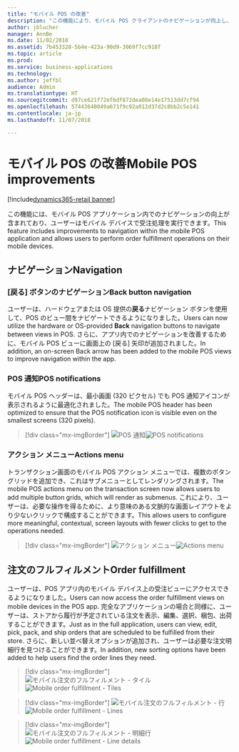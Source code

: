 ```yaml
---
title: "モバイル POS の改善"
description: "この機能により、モバイル POS クライアントのナビゲーションが向上し、受注処理のサポートが追加されます。"
author: jblucher
manager: AnnBe
ms.date: 11/02/2018
ms.assetid: 7b453328-5b4e-423a-90d9-3069f7cc918f
ms.topic: article
ms.prod: 
ms.service: business-applications
ms.technology: 
ms.author: jeffbl
audience: Admin
ms.translationtype: HT
ms.sourcegitcommit: d97ce621f72ef6df872dea08e14e17513dd7cf94
ms.openlocfilehash: 57443640049a671f9c92a012d37d2c8bb2c5e141
ms.contentlocale: ja-jp
ms.lasthandoff: 11/07/2018

---
```



# <a name="mobile-pos-improvements"></a><span data-ttu-id="9a734-103">モバイル POS の改善</span><span class="sxs-lookup"><span data-stu-id="9a734-103">Mobile POS improvements</span></span>

[!include[dynamics365-retail banner](../includes/dynamics365-retail.md)]

<span data-ttu-id="9a734-104">この機能には、モバイル POS アプリケーション内でのナビゲーションの向上が含まれており、ユーザーはモバイル デバイスで受注処理を実行できます。</span><span class="sxs-lookup"><span data-stu-id="9a734-104">This feature includes improvements to navigation within the mobile POS application and allows users to perform order fulfillment operations on their mobile devices.</span></span>

## <a name="navigation"></a><span data-ttu-id="9a734-105">ナビゲーション</span><span class="sxs-lookup"><span data-stu-id="9a734-105">Navigation</span></span>
### <a name="back-button-navigation"></a><span data-ttu-id="9a734-106">[戻る] ボタンのナビゲーション</span><span class="sxs-lookup"><span data-stu-id="9a734-106">Back button navigation</span></span>
<span data-ttu-id="9a734-107">ユーザーは、ハードウェアまたは OS 提供の**戻る**ナビゲーション ボタンを使用して、POS のビュー間をナビゲートできるようになりました。</span><span class="sxs-lookup"><span data-stu-id="9a734-107">Users can now utilize the hardware or OS-provided **Back** navigation buttons to navigate between views in POS.</span></span> <span data-ttu-id="9a734-108">さらに、アプリ内でのナビゲーションを改善するために、モバイル POS ビューに画面上の [戻る] 矢印が追加されました。</span><span class="sxs-lookup"><span data-stu-id="9a734-108">In addition, an on-screen Back arrow has been added to the mobile POS views to improve navigation within the app.</span></span>

### <a name="pos-notifications"></a><span data-ttu-id="9a734-109">POS 通知</span><span class="sxs-lookup"><span data-stu-id="9a734-109">POS notifications</span></span>
<span data-ttu-id="9a734-110">モバイル POS ヘッダーは、最小画面 (320 ピクセル) でも POS 通知アイコンが表示されるように最適化されました。</span><span class="sxs-lookup"><span data-stu-id="9a734-110">The mobile POS header has been optimized to ensure that the POS notification icon is visible even on the smallest screens (320 pixels).</span></span>

> [!div class="mx-imgBorder"]
> <span data-ttu-id="9a734-111">![POS 通知](../../media/pos-notification.JPG "POS 通知")</span><span class="sxs-lookup"><span data-stu-id="9a734-111">![POS notifications](../../media/pos-notification.JPG "POS notifications")</span></span>

### <a name="actions-menu"></a><span data-ttu-id="9a734-112">アクション メニュー</span><span class="sxs-lookup"><span data-stu-id="9a734-112">Actions menu</span></span>
<span data-ttu-id="9a734-113">トランザクション画面のモバイル POS アクション メニューでは、複数のボタン グリッドを追加でき、これはサブメニューとしてレンダリングされます。</span><span class="sxs-lookup"><span data-stu-id="9a734-113">The mobile POS actions menu on the transaction screen now allows users to add multiple button grids, which will render as submenus.</span></span>  <span data-ttu-id="9a734-114">これにより、ユーザーは、必要な操作を得るために、より意味のある文脈的な画面レイアウトをより少ないクリックで構成することができます。</span><span class="sxs-lookup"><span data-stu-id="9a734-114">This allows users to configure more meaningful, contextual, screen layouts with fewer clicks to get to the operations needed.</span></span>

> [!div class="mx-imgBorder"]
> <span data-ttu-id="9a734-115">![アクション メニュー](../../media/pos-actions-menu.JPG "POS アクション メニュー")</span><span class="sxs-lookup"><span data-stu-id="9a734-115">![Actions menu](../../media/pos-actions-menu.JPG "POS actions menu")</span></span>

## <a name="order-fulfillment"></a><span data-ttu-id="9a734-116">注文のフルフィルメント</span><span class="sxs-lookup"><span data-stu-id="9a734-116">Order fulfillment</span></span>
<span data-ttu-id="9a734-117">ユーザーは、POS アプリ内のモバイル デバイス上の受注ビューにアクセスできるようになりました。</span><span class="sxs-lookup"><span data-stu-id="9a734-117">Users can now access the order fulfillment views on mobile devices in the POS app.</span></span> <span data-ttu-id="9a734-118">完全なアプリケーションの場合と同様に、ユーザーは、ストアから履行が予定されている注文を表示、編集、選択、梱包、出荷することができます。</span><span class="sxs-lookup"><span data-stu-id="9a734-118">Just as in the full application, users can view, edit, pick, pack, and ship orders that are scheduled to be fulfilled from their store.</span></span> <span data-ttu-id="9a734-119">さらに、新しい並べ替えオプションが追加され、ユーザーは必要な注文明細行を見つけることができます。</span><span class="sxs-lookup"><span data-stu-id="9a734-119">In addition, new sorting options have been added to help users find the order lines they need.</span></span>


> [!div class="mx-imgBorder"]
> <span data-ttu-id="9a734-120">![モバイル注文のフルフィルメント - タイル](../../media/mobile-order-fulfillment1.JPG "")</span><span class="sxs-lookup"><span data-stu-id="9a734-120">![Mobile order fulfillment - Tiles](../../media/mobile-order-fulfillment1.JPG "")</span></span>

> [!div class="mx-imgBorder"]
> <span data-ttu-id="9a734-121">![モバイル注文のフルフィルメント - 行](../../media/mobile-order-fulfillment2.JPG "")</span><span class="sxs-lookup"><span data-stu-id="9a734-121">![Mobile order fulfillment - Lines](../../media/mobile-order-fulfillment2.JPG "")</span></span>

> [!div class="mx-imgBorder"]
> <span data-ttu-id="9a734-122">![モバイル注文のフルフィルメント - 明細行](../../media/mobile-order-fulfillment3.JPG "")</span><span class="sxs-lookup"><span data-stu-id="9a734-122">![Mobile order fulfillment - Line details](../../media/mobile-order-fulfillment3.JPG "")</span></span>

